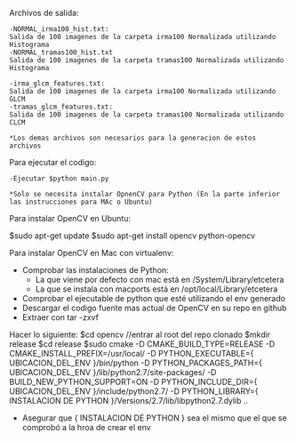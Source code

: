Archivos de salida:

    -NORMAL_irma100_hist.txt:
    Salida de 100 imagenes de la carpeta irma100 Normalizada utilizando Histograma
    -NORMAL_tramas100_hist.txt
    Salida de 100 imagenes de la carpeta tramas100 Normalizada utilizando Histograma
    
    -irma_glcm_features.txt:
    Salida de 100 imagenes de la carpeta irma100 Normalizada utilizando GLCM
    -tramas_glcm_features.txt:
    Salida de 100 imagenes de la carpeta tramas100 Normalizada utilizando CLCM
    
    *Los demas archivos son necesarios para la generacion de estos archivos

Para ejecutar el codigo:

    -Ejecutar $python main.py
    
    *Solo se necesita instalar OpnenCV para Python (En la parte inferior las instrucciones para MAc o Ubuntu)

Para instalar OpenCV en Ubuntu:

$sudo apt-get update
$sudo apt-get install opencv python-opencv

Para instalar OpenCV en Mac con virtualenv:

- Comprobar las instalaciones de Python:
  * La que viene por defecto con mac está en /System/Library/etcetera
  * La que se instala con macports está en /opt/local/Library/etcetera
- Comprobar el ejecutable de python que esté utilizando el env generado
- Descargar el codigo fuente mas actual de OpenCV en su repo en github
- Extraer con tar -zxvf

Hacer lo siguiente:
$cd opencv //entrar al root del repo clonado
$mkdir release
$cd release
$sudo cmake 
      -D CMAKE_BUILD_TYPE=RELEASE
      -D CMAKE_INSTALL_PREFIX=/usr/local/
      -D PYTHON_EXECUTABLE={ UBICACION_DEL_ENV }/bin/python
      -D PYTHON_PACKAGES_PATH={ UBICACION_DEL_ENV }/lib/python2.7/site-packages/
      -D BUILD_NEW_PYTHON_SUPPORT=ON
      -D PYTHON_INCLUDE_DIR={ UBICACION_DEL_ENV }/include/python2.7/
      -D PYTHON_LIBRARY={ INSTALACION DE PYTHON }/Versions/2.7/lib/libpython2.7.dylib
      ..

- Asegurar que { INSTALACION DE PYTHON } sea el mismo que el que se comprobó a la hroa de crear el env

